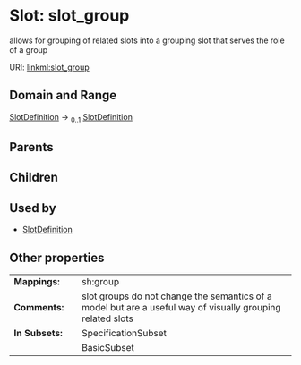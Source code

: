 
# Slot: slot_group

allows for grouping of related slots into a grouping slot that serves the role of a group

URI: [linkml:slot_group](https://w3id.org/linkml/slot_group)


## Domain and Range

[SlotDefinition](SlotDefinition.md) &#8594;  <sub>0..1</sub> [SlotDefinition](SlotDefinition.md)

## Parents


## Children


## Used by

 * [SlotDefinition](SlotDefinition.md)

## Other properties

|  |  |  |
| --- | --- | --- |
| **Mappings:** | | sh:group |
| **Comments:** | | slot groups do not change the semantics of a model but are a useful way of visually grouping related slots |
| **In Subsets:** | | SpecificationSubset |
|  | | BasicSubset |